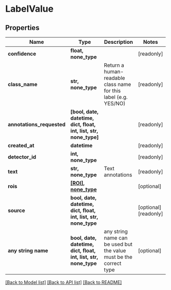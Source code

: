 # LabelValue


## Properties
Name | Type | Description | Notes
------------ | ------------- | ------------- | -------------
**confidence** | **float, none_type** |  | [readonly] 
**class_name** | **str, none_type** | Return a human-readable class name for this label (e.g. YES/NO) | [readonly] 
**annotations_requested** | **[bool, date, datetime, dict, float, int, list, str, none_type]** |  | [readonly] 
**created_at** | **datetime** |  | [readonly] 
**detector_id** | **int, none_type** |  | [readonly] 
**text** | **str, none_type** | Text annotations | [readonly] 
**rois** | [**[ROI], none_type**](ROI.md) |  | [optional] 
**source** | **bool, date, datetime, dict, float, int, list, str, none_type** |  | [optional] [readonly] 
**any string name** | **bool, date, datetime, dict, float, int, list, str, none_type** | any string name can be used but the value must be the correct type | [optional]

[[Back to Model list]](../README.md#documentation-for-models) [[Back to API list]](../README.md#documentation-for-api-endpoints) [[Back to README]](../README.md)


